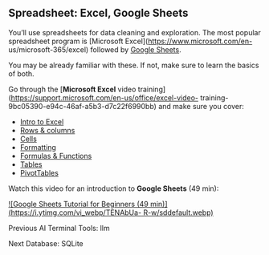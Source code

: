 ## Spreadsheet: Excel, Google Sheets

You’ll use spreadsheets for data cleaning and exploration. The most popular
spreadsheet program is [Microsoft Excel](https://www.microsoft.com/en-
us/microsoft-365/excel) followed by [Google
Sheets](https://www.google.com/sheets/about/).

You may be already familiar with these. If not, make sure to learn the basics
of both.

Go through the [**Microsoft Excel** video
training](https://support.microsoft.com/en-us/office/excel-video-
training-9bc05390-e94c-46af-a5b3-d7c22f6990bb) and make sure you cover:

  * [Intro to Excel](https://support.microsoft.com/en-us/office/create-a-new-workbook-ae99f19b-cecb-4aa0-92c8-7126d6212a83)
  * [Rows & columns](https://support.microsoft.com/en-us/office/insert-or-delete-rows-and-columns-6f40e6e4-85af-45e0-b39d-65dd504a3246)
  * [Cells](https://support.microsoft.com/en-us/office/move-or-copy-cells-and-cell-contents-803d65eb-6a3e-4534-8c6f-ff12d1c4139e)
  * [Formatting](https://support.microsoft.com/en-us/office/available-number-formats-in-excel-0afe8f52-97db-41f1-b972-4b46e9f1e8d2)
  * [Formulas & Functions](https://support.microsoft.com/en-us/office/overview-of-formulas-in-excel-ecfdc708-9162-49e8-b993-c311f47ca173)
  * [Tables](https://support.microsoft.com/en-us/office/create-and-format-tables-e81aa349-b006-4f8a-9806-5af9df0ac664)
  * [PivotTables](https://support.microsoft.com/en-us/office/create-a-pivottable-to-analyze-worksheet-data-a9a84538-bfe9-40a9-a8e9-f99134456576)

Watch this video for an introduction to **Google Sheets** (49 min):

[![Google Sheets Tutorial for Beginners \(49
min\)](https://i.ytimg.com/vi_webp/TENAbUa-
R-w/sddefault.webp)](https://youtu.be/TENAbUa-R-w)

Previous AI Terminal Tools: llm

Next Database: SQLite

